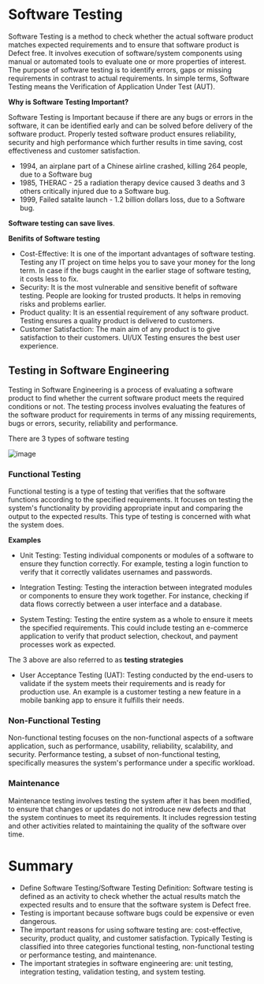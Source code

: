 # Software Testing

Software Testing is a method to check whether the actual software product matches expected requirements and to ensure that software product is Defect free. It involves execution of software/system components using manual or automated tools to evaluate one or more properties of interest. The purpose of software testing is to identify errors, gaps or missing requirements in contrast to actual requirements. In simple terms, Software Testing means the Verification of Application Under Test (AUT).

**Why is Software Testing Important?**

Software Testing is Important because if there are any bugs or errors in the software, it can be identified early and can be solved before delivery of the software product. Properly tested software product ensures reliability, security and high performance which further results in time saving, cost effectiveness and customer satisfaction.

- 1994, an airplane part of a Chinese airline crashed, killing 264 people, due to a Software bug
- 1985, THERAC - 25 a radiation therapy device caused 3 deaths and 3 others critically injured due to a Software bug.
- 1999, Failed satalite launch - 1.2 billion dollars loss, due to a Software bug.

**Software testing can save lives**.

**Benifits of Software testing**

- Cost-Effective: It is one of the important advantages of software testing. Testing any IT project on time helps you to save your money for the long term. In case if the bugs caught in the earlier stage of software testing, it costs less to fix.
- Security: It is the most vulnerable and sensitive benefit of software testing. People are looking for trusted products. It helps in removing risks and problems earlier.
- Product quality: It is an essential requirement of any software product. Testing ensures a quality product is delivered to customers.
- Customer Satisfaction: The main aim of any product is to give satisfaction to their customers. UI/UX Testing ensures the best user experience.

## Testing in Software Engineering

Testing in Software Engineering is a process of evaluating a software product to find whether the current software product meets the required conditions or not. The testing process involves evaluating the features of the software product for requirements in terms of any missing requirements, bugs or errors, security, reliability and performance.

There are 3 types of software testing

![image](https://github.com/user-attachments/assets/9b3e3d8d-7085-421f-ad72-68da405f9dc2)

### Functional Testing

Functional testing is a type of testing that verifies that the software functions according to the specified requirements. It focuses on testing the system's functionality by providing appropriate input and comparing the output to the expected results. This type of testing is concerned with what the system does.

**Examples**

- Unit Testing: Testing individual components or modules of a software to ensure they function correctly. For example, testing a login function to verify that it correctly validates usernames and passwords.
  
- Integration Testing: Testing the interaction between integrated modules or components to ensure they work together. For instance, checking if data flows correctly between a user interface and a database.
  
- System Testing: Testing the entire system as a whole to ensure it meets the specified requirements. This could include testing an e-commerce application to verify that product selection, checkout, and payment processes work as expected.

The 3 above are also referred to as **testing strategies**

- User Acceptance Testing (UAT): Testing conducted by the end-users to validate if the system meets their requirements and is ready for production use. An example is a customer testing a new feature in a mobile banking app to ensure it fulfills their needs.

### Non-Functional Testing

Non-functional testing focuses on the non-functional aspects of a software application, such as performance, usability, reliability, scalability, and security. Performance testing, a subset of non-functional testing, specifically measures the system's performance under a specific workload.

### Maintenance

Maintenance testing involves testing the system after it has been modified, to ensure that changes or updates do not introduce new defects and that the system continues to meet its requirements. It includes regression testing and other activities related to maintaining the quality of the software over time.


# Summary

- Define Software Testing/Software Testing Definition: Software testing is defined as an activity to check whether the actual results match the expected results and to ensure that the software system is Defect free.
- Testing is important because software bugs could be expensive or even dangerous.
- The important reasons for using software testing are: cost-effective, security, product quality, and customer satisfaction.
Typically Testing is classified into three categories functional testing, non-functional testing or performance testing, and maintenance.
- The important strategies in software engineering are: unit testing, integration testing, validation testing, and system testing.
